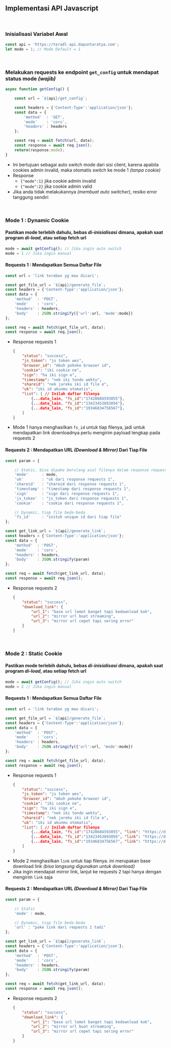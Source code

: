 ## Implementasi API Javascript

<br>

### Inisialisasi Variabel Awal

```js
const api = 'https://teradl-api.dapuntaratya.com';
let mode = 1; // Mode Default = 1
```

<br>

### Melakukan requests ke endpoint `get_config` untuk mendapat status mode *(wajib)*

```js
async function getConfig() {

    const url = `${api}/get_config`;

    const headers = {'Content-Type':'application/json'};
    const data = {
        'method'  : 'GET',
        'mode'    : 'cors',
        'headers' : headers
    };

    const req = await fetch(url, data);
    const response = await req.json();
    return(response.mode);
}
```
- Ini bertujuan sebagai auto switch mode dari sisi client, karena apabila cookies admin invalid, maka otomatis switch ke mode 1 *(tanpa cookie)*
- Response
    - `{"mode":1}` jika cookie admin invalid
    - `{"mode":2}` jika cookie admin valid
- Jika anda tidak melakukannya *(membuat auto switcher)*, resiko error tanggung sendiri

<br>

### **Mode 1** : Dynamic Cookie

#### Pastikan mode terlebih dahulu, bebas *di-inisialisasi* dimana, apakah saat program *di-load*, atau setiap fetch url

```js
mode = await getConfig(); // Jika ingin auto switch
mode = 1 // Jika ingin manual
```

#### **Requests 1** : Mendapatkan Semua Daftar File

```js
const url = 'link terabox yg mau dicari';

const get_file_url = `${api}/generate_file`;
const headers = {'Content-Type':'application/json'};
const data = {
    'method'  : 'POST',
    'mode'    : 'cors',
    'headers' : headers,
    'body'    : JSON.stringify({'url':url, 'mode':mode})
};

const req = await fetch(get_file_url, data);
const response = await req.json();
```

- Response requests 1
    ```json
    {
        "status": "success",
        "js_token": "js token wes",
        "browser_id": "mbuh pokoke browser id",
        "cookie": "iki cookie ne",
        "sign": "ha iki sign e",
        "timestamp": "nek iki tondo wektu",
        "shareid": "nek jareku iki id file e",
        "uk": "iki id akunmu otomatis",
        "list": [ // Inilah daftar filenya
            {...data_lain, "fs_id":"17428684593055"},
            {...data_lain, "fs_id":"13423453893056"},
            {...data_lain, "fs_id":"19346834756567"},
        ]
    }
    ```
- Mode 1 hanya menghasilkan `fs_id` untuk tiap filenya, jadi untuk mendapatkan link downloadnya perlu mengirim payload lengkap pada requests 2

#### **Requests 2** : Mendapatkan URL *(Download & Mirror)* Dari Tiap File

```js
const param = {

    // Static, bisa dipake berulang asal filenya dalam response requests 1 yg sama
    'mode'      : mode,
    'uk'        : "uk dari response requests 1",
    'shareid'   : "shareid dari response requests 1",
    'timestamp' : "timestamp dari response requests 1",
    'sign'      : "sign dari response requests 1",
    'js_token'  : "js_token dari response requests 1",
    'cookie'    : "cookie dari response requests 1",

    // Dynamic, tiap file beda-beda
    'fs_id'     : "inituh unique id dari tiap file"
};

const get_link_url = `${api}/generate_link`;
const headers = {'Content-Type':'application/json'};
const data = {
    'method'  : 'POST',
    'mode'    : 'cors',
    'headers' : headers,
    'body'    : JSON.stringify(param)
};

const req = await fetch(get_link_url, data);
const response = await req.json();
```

- Response requests 2
    ```json
    {
        "status": "success",
        "download_link": {
            "url_1": "base url lemot banget tapi kedownload kok",
            "url_2": "mirror url buat streaming",
            "url_3": "mirror url cepet tapi sering error"
        }
    }
    ```

<br>

### **Mode 2** : Static Cookie

#### Pastikan mode terlebih dahulu, bebas *di-inisialisasi* dimana, apakah saat program *di-load*, atau setiap fetch url

```js
mode = await getConfig(); // Jika ingin auto switch
mode = 2 // Jika ingin manual
```

#### **Requests 1** : Mendapatkan Semua Daftar File

```js
const url = 'link terabox yg mau dicari';

const get_file_url = `${api}/generate_file`;
const headers = {'Content-Type':'application/json'};
const data = {
    'method'  : 'POST',
    'mode'    : 'cors',
    'headers' : headers,
    'body'    : JSON.stringify({'url':url, 'mode':mode})
};

const req = await fetch(get_file_url, data);
const response = await req.json();
```

- Response requests 1
    ```json
    {
        "status": "success",
        "js_token": "js token wes",
        "browser_id": "mbuh pokoke browser id",
        "cookie": "iki cookie ne",
        "sign": "ha iki sign e",
        "timestamp": "nek iki tondo wektu",
        "shareid": "nek jareku iki id file e",
        "uk": "iki id akunmu otomatis",
        "list": [ // Inilah daftar filenya
            {...data_lain, "fs_id":"17428684593055", "link": "https://dm-d.terabox.com/..."},
            {...data_lain, "fs_id":"13423453893056", "link": "https://dm-d.terabox.com/..."},
            {...data_lain, "fs_id":"19346834756567", "link": "https://dm-d.terabox.com/..."},
        ]
    }
    ```
- Mode 2 menghasilkan `link` untuk tiap filenya. ini merupakan base download link *(bisa langsung digunakan untuk download)*
- Jika ingin mendapat mirror link, lanjut ke requests 2 tapi hanya dengan mengirim `link` saja

#### **Requests 2** : Mendapatkan URL *(Download & Mirror)* Dari Tiap File

```js
const param = {

    // Static
    'mode' : mode,

    // Dynamic, tiap file beda-beda
    'url' : "pake link dari requests 1 tadi"
};

const get_link_url = `${api}/generate_link`;
const headers = {'Content-Type':'application/json'};
const data = {
    'method'  : 'POST',
    'mode'    : 'cors',
    'headers' : headers,
    'body'    : JSON.stringify(param)
};

const req = await fetch(get_link_url, data);
const response = await req.json();
```

- Response requests 2
    ```json
    {
        "status": "success",
        "download_link": {
            "url_1": "base url lemot banget tapi kedownload kok",
            "url_2": "mirror url buat streaming",
            "url_3": "mirror url cepet tapi sering error"
        }
    }
    ```